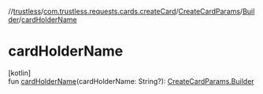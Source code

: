 //[trustless](../../../../index.md)/[com.trustless.requests.cards.createCard](../../index.md)/[CreateCardParams](../index.md)/[Builder](index.md)/[cardHolderName](card-holder-name.md)

# cardHolderName

[kotlin]\
fun [cardHolderName](card-holder-name.md)(cardHolderName: String?): [CreateCardParams.Builder](index.md)
